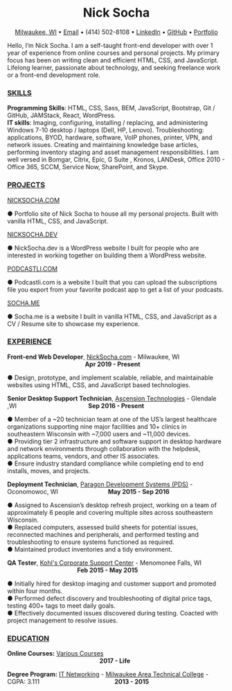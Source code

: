 <body>
    <!-- Name -->
    <h1 align="center">Nick Socha</h1>
    <!-- Contact Info -->
    <p align="center"><a href="https://www.google.com/maps/place/Milwaukee,+WI/@43.057806,-88.1075137,11z/data=!3m1!4b1!4m5!3m4!1s0x880502d7578b47e7:0x445f1922b5417b84!8m2!3d43.0389025!4d-87.9064736" target="_blank">Milwaukee, WI</a> • <a href="http://contact.nicksocha.com">Email</a> • (414) 502-8108 • <a href="http://linkedin.nicksocha.com" target="_blank">LinkedIn</a> • <a href="http://github.nicksocha.com" target="_blank">GitHub</a> • <a href="https://nicksocha.com" target="_blank">Portfolio</a></p>
    <!-- Intro -->
    <p>Hello, I’m Nick Socha. I am a self-taught front-end developer with over 1 year of experience from online courses and personal projects. My primary focus has been on writing clean and efficient HTML, CSS, and JavaScript. Lifelong learner, passionate about technology, and seeking freelance work or a front-end development role.</p>
    <!-- SKILLS -->
    <h3><u>SKILLS</u></h3>
    <p>
        <!-- Programming Skills -->
        <b>Programming Skills</b>: HTML, CSS, Sass, BEM, JavaScript, Bootstrap, Git / GitHub, JAMStack, React, WordPress.<br>
        <!-- IT Skills -->
        <b>IT skills</b>: Imaging, configuring, installing / replacing, and administering Windows 7-10 desktop / laptops (Dell, HP, Lenovo). Troubleshooting: applications, BYOD, hardware, software, VoIP phones, printer, VPN, and network issues. Creating and maintaining knowledge base articles, performing inventory staging and asset management responsibilities. I am well versed in Bomgar, Citrix, Epic, G Suite , Kronos, LANDesk, Office 2010 - Office 365, SCCM, Service Now, SharePoint, and Skype.
    </p>
    <!-- PROJECTS -->
    <h3><u>PROJECTS</u></h3>
    <!-- NICKSOCHA.COM -->
    <a href="https://nicksocha.com/" target="_blank">NICKSOCHA.COM</a>
    <p>● Portfolio site of Nick Socha to house all my personal projects. Built with vanilla HTML, CSS, and JavaScript.</p>
    <!-- NICKSOCHA.DEV -->
    <a href="https://nicksocha.dev/" target="_blank">NICKSOCHA.DEV</a>
    <p>● NickSocha.dev is a WordPress website I built for people who are interested in working together on building them a WordPress website.</p>
    <!-- PODCASTLI.COM -->
    <a href="https://podcastli.com/" target="_blank">PODCASTLI.COM</a>
    <p>● Podcastli.com is a website I built that you can upload the subscriptions file you export from your favorite podcast app to get a list of your podcasts.</p>
    <!-- SOCHA.ME -->
    <a href="https://socha.me/" target="_blank">SOCHA.ME</a>
    <p>● Socha.me is a website I built in vanilla HTML, CSS, and JavaScript as a CV / Resume site to showcase my experience.</p>
    <!-- EXPERIENCE -->
    <h3><u>EXPERIENCE</u></h3>
    <!-- Front-end Web Developer -->
    <p><b>Front-end Web Developer</b>, <a href="https://nicksocha.com/" target="_blank">NickSocha.com</a> - Milwaukee, WI &emsp; &emsp; &emsp; &emsp; &emsp; &emsp; &emsp; &emsp; &emsp; &emsp; &emsp; &emsp; &emsp; &emsp; &emsp; <b>Apr 2019 - Present</b></p>
    <p>● Design, prototype, and implement scalable, reliable, and maintainable websites using HTML, CSS, and JavaScript based technologies.</p>
    <!-- Senior Desktop Support Technician -->
    <p><b>Senior Desktop Support Technician</b>, <a href="https://ascension.org/Our-Work/Ascension-Technologies" target="_blank">Ascension Technologies</a> - Glendale ,WI &emsp; &emsp; &emsp; &emsp; &emsp; &emsp; &emsp; &emsp; &emsp; <b>Sep 2016 - Present</b></p>
    <p>● Member of a ~20 technician team at one of the US’s largest healthcare organizations supporting nine major facilities and 10+ clinics in southeastern Wisconsin with ~7,000 users and ~11,000 devices.<br>● Providing tier 2 infrastructure and software support in desktop hardware and network environments through collaboration with the helpdesk, applications teams, vendors, and other IS associates.<br>● Ensure industry standard compliance while completing end to end installs, moves, and projects.</p>
    <!-- Deployment Technician -->
    <p><b>Deployment Technician</b>, <a href="https://pdsit.net/" target="_blank">Paragon Development Systems (PDS)</a> - Oconomowoc, WI &emsp; &emsp; &emsp; &emsp; &emsp; &emsp; &nbsp;<b>May 2015 - Sep 2016</b></p>
    <p>● Assigned to Ascension’s desktop refresh project, working on a team of approximately 6 people and covering multiple sites across southeastern Wisconsin.<br>● Replaced computers, assessed build sheets for potential issues, reconnected machines and peripherals, and performed testing and troubleshooting to ensure systems functioned as required.<br>● Maintained product inventories and a tidy environment.</p>
    <!-- QA Tester -->
    <p><b>QA Tester</b>, <a href="https://corporate.kohls.com/" target="_blank">Kohl's Corporate Support Center</a> - Menomonee Falls, WI &emsp; &emsp; &emsp; &emsp; &emsp; &emsp; &emsp; &emsp; &emsp; &emsp; &emsp; &emsp; <b>Feb 2015 - May 2015</b></p>
    <p>● Initially hired for desktop imaging and customer support and promoted within four months.<br>● Performed defect discovery and troubleshooting of digital price tags, testing 400+ tags to meet daily goals.<br>● Effectively documented issues discovered during testing. Coacted with project management to resolve issues.<br></p>
    <!-- Education -->
    <h3><u>EDUCATION</u></h3>
    <!-- Online Courses: Various Courses -->
    <p><b>Online Courses:</b> <a href="http://learning.nicksocha.com" target="_blank">Various Courses</a> &emsp; &emsp; &emsp; &emsp; &emsp; &emsp; &emsp; &emsp; &emsp; &emsp; &emsp; &emsp; &emsp; &emsp; &emsp; &emsp; &emsp; &emsp; &emsp; &emsp; &emsp; &emsp; &emsp; &emsp; &emsp; &emsp; &nbsp; &nbsp; <b>2017 - Life</b></p>
    <!-- Degree Program: IT Networking -->
    <p><b>Degree Program:</b> <a href="https://www.matc.edu/course-catalog/stem/it-network-specialist.html" target="_blank">IT Networking</a> - <a href="https://www.matc.edu/" target="_blank">Milwaukee Area Technical College</a> - CGPA: 3.111 &emsp; &emsp; &emsp; &emsp; &emsp; &emsp; &emsp; &emsp; &emsp; &nbsp; <b>2013 - 2015</b></p>
</body>
